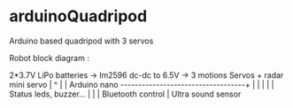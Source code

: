 # arduinoQuadripod
Arduino based quadripod with 3 servos


Robot block diagram :


2*3.7V LiPo batteries -> lm2596 dc-dc to 6.5V -> 3 motions Servos + radar mini servo
          |                                           ^
          |                                           |
      Arduino nano -----------------------------------+
        |  |   |
        |  |  Status leds, buzzer...
        |  |
        |  Bluetooth control
        |
   Ultra sound sensor
